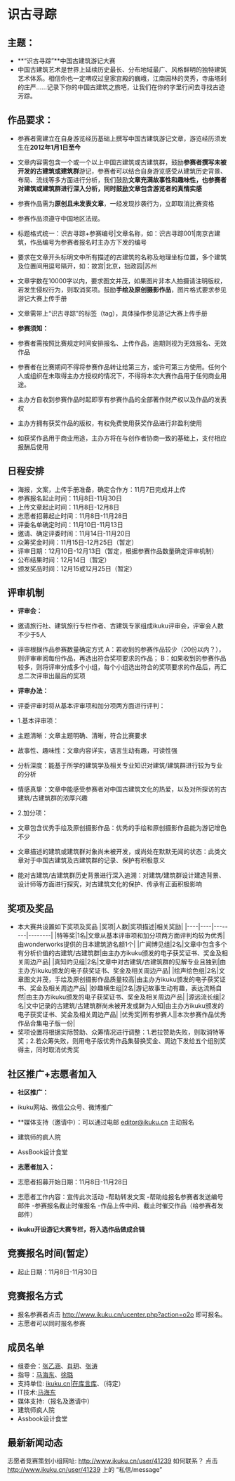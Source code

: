 # 识古寻踪

## 主题：
* **“识古寻踪”**中国古建筑游记大赛
* 中国古建筑艺术是世界上延续历史最长、分布地域最广、风格鲜明的独特建筑艺术体系。相信你也一定喟叹过皇家宫殿的巍峨，江南园林的灵秀，寺庙塔刹的庄严……记录下你的中国古建筑之旅吧，让我们在你的字里行间去寻找古迹芳踪。


## 作品要求：
* 参赛者需建立在自身游览经历基础上撰写中国古建筑游记文章，游览经历须发生在**2012年1月1日至今**
* 文章内容需包含一个或一个以上中国古建筑或古建筑群，鼓励**参赛者撰写未被开发的古建筑或建筑群**游记，参赛者可以结合自身游览感受从建筑历史背景、布局、流线等多方面进行分析，我们鼓励**文章充满故事性和趣味性，也参赛者对建筑或建筑群进行深入分析，同时鼓励文章包含游览者的真情实感**
* 参赛作品需为**原创且未发表文章**，一经发现抄袭行为，立即取消比赛资格
* 参赛作品须遵守中国地区法规。
* 标题格式统一：识古寻踪+参赛编号|文章名称，如：识古寻踪001|南京古建筑，作品编号为参赛者报名时主办方下发的编号
* 要求在文章开头标明文中所有描述的古建筑的名称及地理坐标位置，多个建筑及位置间用逗号隔开，如：故宫|北京，拙政园|苏州
* 文章字数在10000字以内，要求图文并茂，如果图片非本人拍摄请注明版权，若发生侵权行为，则取消奖项。鼓励**手绘及原创摄影作品**，图片格式要求参见游记大赛上传手册
* 文章需带上“识古寻踪”的标签（tag），具体操作参见游记大赛上传手册


* **参赛须知：** 
* 参赛者需按照比赛规定时间安排报名、上传作品，逾期则视为无效报名、无效作品
* 参赛者在比赛期间不得将参赛作品转让给第三方，或许可第三方使用。任何个人或组织在未取得主办方授权的情况下，不得将本次大赛作品用于任何商业用途。
* 主办方自收到参赛作品时起即享有参赛作品的全部著作财产权以及作品的发表权
* 主办方拥有获奖作品的版权，有权免费使用获奖作品进行非盈利使用
* 如获奖作品用于商业用途，主办方将在与创作者协商一致的基础上，支付相应报酬后使用


## 日程安排
* 海报，文案，上传手册准备，确定合作方：11月7日完成并上传
* 参赛报名起止时间：11月8日-11月30日
* 上传文章起止时间：11月8日-12月8日
* 志愿者招募起止时间：11月8日-11月28日
* 评委名单确定时间：11月10日-11月13日
* 邀请、确定评委时间：11月14日-11月20日
* 众筹奖金时间：11月15日-12月25日（暂定）
* 评审日期：12月10日-12月13日（暂定，根据参赛作品数量确定评审机制）
* 公布结果时间：12月14日（暂定）
* 颁发奖品时间：12月15或12月25日（暂定）


## 评审机制
*  **评审会：**
* 邀请旅行社、建筑旅行专栏作者、古建筑专家组成ikuku评审会，评审会人数不少于5人
* 评审根据作品参赛数量确定方式   A：若收到的参赛作品较少（20份以内？），则评审审阅每份作品，再选出符合奖项要求的作品； B：如果收到的参赛作品较多，则将评审分成多个小组，每个小组选出符合的奖项要求的作品后，再汇总二次评审出最后的奖项


* **评审办法：**
* 评委评审时将从基本评审项和加分项两方面进行评判：
* 1.基本评审项：
 * 主题清晰：文章主题明确、清晰，符合比赛要求
 * 故事性、趣味性：文章内容详实，语言生动有趣，可读性强
 * 分析深度：能基于所学的建筑学及相关专业知识对建筑/建筑群进行较为专业的分析
 * 情感真挚：文章中能感受参赛者对中国古建筑文化的热爱，以及对所探访的古建筑/古建筑群的浓厚兴趣
* 2.加分项：
 * 文章包含优秀手绘及原创摄影作品：优秀的手绘和原创摄影作品能为游记增色不少
 * 文章描述的建筑或建筑群对象尚未被开发，或尚处在默默无闻的状态：此类文章对于中国古建筑及古建筑群的记录、保护有积极意义
 * 能对古建筑/古建筑群历史背景进行深入追溯：对建筑/建筑群设计建造背景、设计师等方面进行探究，对古建筑文化的保护、传承有正面积极影响


## 奖项及奖品
* 本大赛共设置如下奖项及奖品
|奖项|人数|奖项描述|相关奖励|
|----|----|--------|--------|
|特等奖|1名|文章从基本评审项和加分项两方面评判均较为优秀|由wonderworks提供的日本建筑游名额1个|
|广闻博见组|2名|文章中包含多个有分析价值的古建筑/古建筑群|由主办方ikuku颁发的电子获奖证书、奖金及相关周边产品|
|真知灼见组|2名|文章中对古建筑/古建筑群的见解专业且独到|由主办方ikuku颁发的电子获奖证书、奖金及相关周边产品|
|绘声绘色组|2名|文章图文并茂，手绘及原创摄影作品质量较高|由主办方ikuku颁发的电子获奖证书、奖金及相关周边产品|
|妙趣横生组|2名|游记故事生动有趣，表达流畅自然|由主办方ikuku颁发的电子获奖证书、奖金及相关周边产品|
|源远流长组|2名|文中记录的古建筑/古建筑群尚未被开发或鲜为人知|由主办方ikuku颁发的电子获奖证书、奖金及相关周边产品|
|优秀奖|所有参赛人||本次参赛作品优秀作品合集电子版一份|
* 奖项设置将根据实际赞助、众筹情况进行调整：1.若拉赞助失败，则取消特等奖；2.若众筹失败，则用电子版优秀作品集替换奖金、周边下发给五个组别奖得主，同时取消优秀奖


## 社区推广+志愿者加入
* **社区推广：**
* ikuku网站、微信公众号、微博推广
* **媒体支持（邀请中）：可以通过电邮 editor@ikuku.cn 主动报名   
* 建筑师的疯人院
* AssBook设计食堂
* **志愿者加入：**
* 志愿者招募开始日期：11月8日-11月28日
* 志愿者工作内容：宣传此次活动
            -帮助转发文案
            -帮助给报名参赛者发送编号邮件
            -参赛报名截止时催报名
            -作品上传中间、截止时催交作品（给参赛者发邮件）
            
            
* **ikuku开设游记大赛专栏，将入选作品做成合辑**


## 竞赛报名时间(暂定）  
  
* 起止日期：11月8日-11月30日  


## 竞赛报名方式  

* 报名参赛者点击 http://www.ikuku.cn/ucenter.php?action=o2o 即可报名。
* 志愿者可以同时报名参赛

## 成员名单
* 组委会：[张乙涵](http://www.ikuku.cn/user/42150)、[肖玥](http://www.ikuku.cn/user/40967)、[张涛](http://www.ikuku.cn/user/bamboo)
* 指导：[马海东](http://www.ikuku.cn/user/1510)、[徐璐](http://www.ikuku.cn/user/36781)
* 支持单位: [ikuku.cn|在库言库](http://ikuku.cn)、（待定）
* IT技术:[马海东](http://www.ikuku.cn/user/1510)
* 媒体支持:（报名及邀请中）
* 建筑师疯人院
* Assbook设计食堂

## 最新新闻动态  

志愿者竞赛策划小组网址: http://www.ikuku.cn/user/41239 
如何联系？ 点击 http://www.ikuku.cn/user/41239  上的 “私信/message”